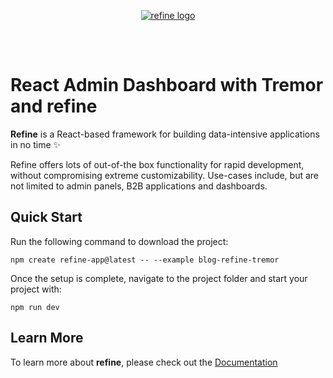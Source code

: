 
<div align="center" style="margin: 30px;">
    <a href="https://refine.dev">
    <img alt="refine logo" src="https://refine.ams3.cdn.digitaloceanspaces.com/readme/refine-readme-banner.png">
    </a>
</div>
<br/>

# React Admin Dashboard with Tremor and refine



**Refine** is a React-based framework for building data-intensive applications in no time ✨

Refine offers lots of out-of-the box functionality for rapid development, without compromising extreme customizability. Use-cases include, but are not limited to admin panels, B2B applications and dashboards.

## Quick Start

Run the following command to download the project:

```
npm create refine-app@latest -- --example blog-refine-tremor
```

Once the setup is complete, navigate to the project folder and start your project with:

```
npm run dev
```

## Learn More

To learn more about **refine**, please check out the [Documentation](https://refine.dev/docs)

